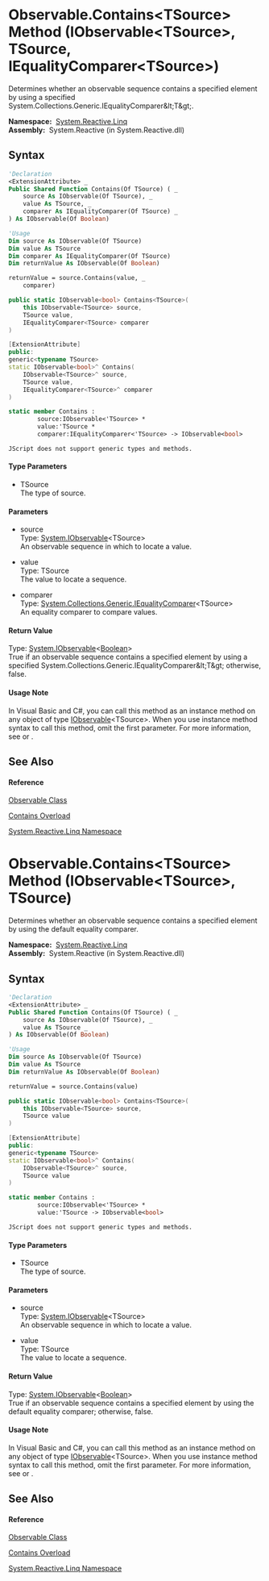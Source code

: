 # Observable.Contains\<TSource\> Method (IObservable\<TSource\>, TSource, IEqualityComparer\<TSource\>)

Determines whether an observable sequence contains a specified element by using a specified System.Collections.Generic.IEqualityComparer\&lt;T\&gt;.

**Namespace:**  [System.Reactive.Linq](System.Reactive.Linq\System.Reactive.Linq.md)  
**Assembly:**  System.Reactive (in System.Reactive.dll)

## Syntax

```vb
'Declaration
<ExtensionAttribute> _
Public Shared Function Contains(Of TSource) ( _
    source As IObservable(Of TSource), _
    value As TSource, _
    comparer As IEqualityComparer(Of TSource) _
) As IObservable(Of Boolean)
```

```vb
'Usage
Dim source As IObservable(Of TSource)
Dim value As TSource
Dim comparer As IEqualityComparer(Of TSource)
Dim returnValue As IObservable(Of Boolean)

returnValue = source.Contains(value, _
    comparer)
```

```csharp
public static IObservable<bool> Contains<TSource>(
    this IObservable<TSource> source,
    TSource value,
    IEqualityComparer<TSource> comparer
)
```

```c++
[ExtensionAttribute]
public:
generic<typename TSource>
static IObservable<bool>^ Contains(
    IObservable<TSource>^ source, 
    TSource value, 
    IEqualityComparer<TSource>^ comparer
)
```

```fsharp
static member Contains : 
        source:IObservable<'TSource> * 
        value:'TSource * 
        comparer:IEqualityComparer<'TSource> -> IObservable<bool> 
```

```jscript
JScript does not support generic types and methods.
```

#### Type Parameters

- TSource  
  The type of source.

#### Parameters

- source  
  Type: [System.IObservable](https://msdn.microsoft.com/en-us/library/Dd990377)\<TSource\>  
  An observable sequence in which to locate a value.

- value  
  Type: TSource  
  The value to locate a sequence.

- comparer  
  Type: [System.Collections.Generic.IEqualityComparer](https://msdn.microsoft.com/en-us/library/ms132151)\<TSource\>  
  An equality comparer to compare values.

#### Return Value

Type: [System.IObservable](https://msdn.microsoft.com/en-us/library/Dd990377)\<[Boolean](https://msdn.microsoft.com/en-us/library/a28wyd50)\>  
True if an observable sequence contains a specified element by using a specified System.Collections.Generic.IEqualityComparer\&lt;T\&gt; otherwise, false.

#### Usage Note

In Visual Basic and C\#, you can call this method as an instance method on any object of type [IObservable](https://msdn.microsoft.com/en-us/library/Dd990377)\<TSource\>. When you use instance method syntax to call this method, omit the first parameter. For more information, see [](https://msdn.microsoft.com/en-us/library/Bb384936) or [](https://msdn.microsoft.com/en-us/library/Bb383977).

## See Also

#### Reference

[Observable Class](Observable\Observable.md)

[Contains Overload](Contains\Observable.Contains.md)

[System.Reactive.Linq Namespace](System.Reactive.Linq\System.Reactive.Linq.md)









# Observable.Contains\<TSource\> Method (IObservable\<TSource\>, TSource)

Determines whether an observable sequence contains a specified element by using the default equality comparer.

**Namespace:**  [System.Reactive.Linq](System.Reactive.Linq\System.Reactive.Linq.md)  
**Assembly:**  System.Reactive (in System.Reactive.dll)

## Syntax

```vb
'Declaration
<ExtensionAttribute> _
Public Shared Function Contains(Of TSource) ( _
    source As IObservable(Of TSource), _
    value As TSource _
) As IObservable(Of Boolean)
```

```vb
'Usage
Dim source As IObservable(Of TSource)
Dim value As TSource
Dim returnValue As IObservable(Of Boolean)

returnValue = source.Contains(value)
```

```csharp
public static IObservable<bool> Contains<TSource>(
    this IObservable<TSource> source,
    TSource value
)
```

```c++
[ExtensionAttribute]
public:
generic<typename TSource>
static IObservable<bool>^ Contains(
    IObservable<TSource>^ source, 
    TSource value
)
```

```fsharp
static member Contains : 
        source:IObservable<'TSource> * 
        value:'TSource -> IObservable<bool> 
```

```jscript
JScript does not support generic types and methods.
```

#### Type Parameters

- TSource  
  The type of source.

#### Parameters

- source  
  Type: [System.IObservable](https://msdn.microsoft.com/en-us/library/Dd990377)\<TSource\>  
  An observable sequence in which to locate a value.

- value  
  Type: TSource  
  The value to locate a sequence.

#### Return Value

Type: [System.IObservable](https://msdn.microsoft.com/en-us/library/Dd990377)\<[Boolean](https://msdn.microsoft.com/en-us/library/a28wyd50)\>  
True if an observable sequence contains a specified element by using the default equality comparer; otherwise, false.

#### Usage Note

In Visual Basic and C\#, you can call this method as an instance method on any object of type [IObservable](https://msdn.microsoft.com/en-us/library/Dd990377)\<TSource\>. When you use instance method syntax to call this method, omit the first parameter. For more information, see [](https://msdn.microsoft.com/en-us/library/Bb384936) or [](https://msdn.microsoft.com/en-us/library/Bb383977).

## See Also

#### Reference

[Observable Class](Observable\Observable.md)

[Contains Overload](Contains\Observable.Contains.md)

[System.Reactive.Linq Namespace](System.Reactive.Linq\System.Reactive.Linq.md)








